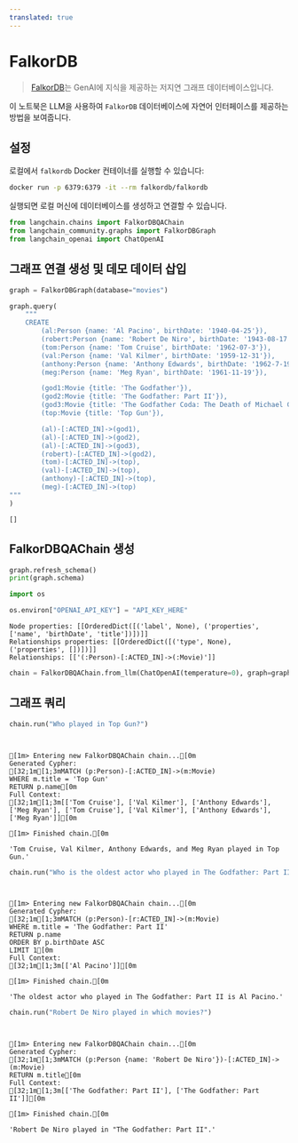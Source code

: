 ```yaml
---
translated: true
---
```


# FalkorDB

>[FalkorDB](https://www.falkordb.com/)는 GenAI에 지식을 제공하는 저지연 그래프 데이터베이스입니다.

이 노트북은 LLM을 사용하여 `FalkorDB` 데이터베이스에 자연어 인터페이스를 제공하는 방법을 보여줍니다.

## 설정

로컬에서 `falkordb` Docker 컨테이너를 실행할 수 있습니다:

```bash
docker run -p 6379:6379 -it --rm falkordb/falkordb
```

실행되면 로컬 머신에 데이터베이스를 생성하고 연결할 수 있습니다.

```python
from langchain.chains import FalkorDBQAChain
from langchain_community.graphs import FalkorDBGraph
from langchain_openai import ChatOpenAI
```

## 그래프 연결 생성 및 데모 데이터 삽입

```python
graph = FalkorDBGraph(database="movies")
```

```python
graph.query(
    """
    CREATE
        (al:Person {name: 'Al Pacino', birthDate: '1940-04-25'}),
        (robert:Person {name: 'Robert De Niro', birthDate: '1943-08-17'}),
        (tom:Person {name: 'Tom Cruise', birthDate: '1962-07-3'}),
        (val:Person {name: 'Val Kilmer', birthDate: '1959-12-31'}),
        (anthony:Person {name: 'Anthony Edwards', birthDate: '1962-7-19'}),
        (meg:Person {name: 'Meg Ryan', birthDate: '1961-11-19'}),

        (god1:Movie {title: 'The Godfather'}),
        (god2:Movie {title: 'The Godfather: Part II'}),
        (god3:Movie {title: 'The Godfather Coda: The Death of Michael Corleone'}),
        (top:Movie {title: 'Top Gun'}),

        (al)-[:ACTED_IN]->(god1),
        (al)-[:ACTED_IN]->(god2),
        (al)-[:ACTED_IN]->(god3),
        (robert)-[:ACTED_IN]->(god2),
        (tom)-[:ACTED_IN]->(top),
        (val)-[:ACTED_IN]->(top),
        (anthony)-[:ACTED_IN]->(top),
        (meg)-[:ACTED_IN]->(top)
"""
)
```

```output
[]
```

## FalkorDBQAChain 생성

```python
graph.refresh_schema()
print(graph.schema)

import os

os.environ["OPENAI_API_KEY"] = "API_KEY_HERE"
```

```output
Node properties: [[OrderedDict([('label', None), ('properties', ['name', 'birthDate', 'title'])])]]
Relationships properties: [[OrderedDict([('type', None), ('properties', [])])]]
Relationships: [['(:Person)-[:ACTED_IN]->(:Movie)']]
```

```python
chain = FalkorDBQAChain.from_llm(ChatOpenAI(temperature=0), graph=graph, verbose=True)
```

## 그래프 쿼리

```python
chain.run("Who played in Top Gun?")
```

```output


[1m> Entering new FalkorDBQAChain chain...[0m
Generated Cypher:
[32;1m[1;3mMATCH (p:Person)-[:ACTED_IN]->(m:Movie)
WHERE m.title = 'Top Gun'
RETURN p.name[0m
Full Context:
[32;1m[1;3m[['Tom Cruise'], ['Val Kilmer'], ['Anthony Edwards'], ['Meg Ryan'], ['Tom Cruise'], ['Val Kilmer'], ['Anthony Edwards'], ['Meg Ryan']][0m

[1m> Finished chain.[0m
```

```output
'Tom Cruise, Val Kilmer, Anthony Edwards, and Meg Ryan played in Top Gun.'
```

```python
chain.run("Who is the oldest actor who played in The Godfather: Part II?")
```

```output


[1m> Entering new FalkorDBQAChain chain...[0m
Generated Cypher:
[32;1m[1;3mMATCH (p:Person)-[r:ACTED_IN]->(m:Movie)
WHERE m.title = 'The Godfather: Part II'
RETURN p.name
ORDER BY p.birthDate ASC
LIMIT 1[0m
Full Context:
[32;1m[1;3m[['Al Pacino']][0m

[1m> Finished chain.[0m
```

```output
'The oldest actor who played in The Godfather: Part II is Al Pacino.'
```

```python
chain.run("Robert De Niro played in which movies?")
```

```output


[1m> Entering new FalkorDBQAChain chain...[0m
Generated Cypher:
[32;1m[1;3mMATCH (p:Person {name: 'Robert De Niro'})-[:ACTED_IN]->(m:Movie)
RETURN m.title[0m
Full Context:
[32;1m[1;3m[['The Godfather: Part II'], ['The Godfather: Part II']][0m

[1m> Finished chain.[0m
```

```output
'Robert De Niro played in "The Godfather: Part II".'
```
